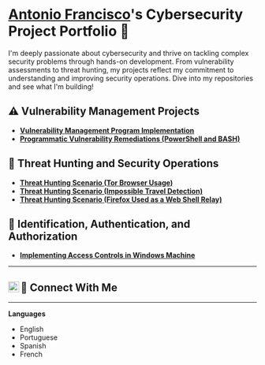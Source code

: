 # <a href="https://www.linkedin.com/in/antoniofrancisco-085948210/">Antonio Francisco</a>'s Cybersecurity Project Portfolio 🔐

I'm deeply passionate about cybersecurity and thrive on tackling complex security problems through hands-on development. From vulnerability assessments to threat hunting, my projects reflect my commitment to understanding and improving security operations. Dive into my repositories and see what I'm building!


## ⚠️ Vulnerability Management Projects

- **[Vulnerability Management Program Implementation](https://github.com/antoniofranc/Vulnerability-management-program-/tree/main)**
- **[Programmatic Vulnerability Remediations (PowerShell and BASH)](https://github.com/antoniofranc/Programmatic-Vulnerability-Remediations-Powershell-Bash-/tree/main)**

## 🚨 Threat Hunting and Security Operations

- **[Threat Hunting Scenario (Tor Browser Usage)](https://github.com/antoniofranc/Threat-hunting-scenario-tor-/blob/main/README.md)**
- **[Threat Hunting Scenario (Impossible Travel Detection)](https://github.com/antoniofranc/Threat-Hunting-Scenario-Impossible-Travel-Detection/blob/main/README.md)**
- **[Threat Hunting Scenario (Firefox Used as a Web Shell Relay)](https://github.com/antoniofranc/Threat-Hunt-Scenario-Firefox-as-a-Web-Shell-Relay-/blob/main/README.md)**

##  🔑 Identification, Authentication, and Authorization       

- **[Implementing Access Controls in Windows Machine](https://github.com/antoniofranc/-Implementing-Access-Controls-in-Windows-Machine/blob/main/README.md)**


<hr/>

## 🤳 Connect With Me  [<img align="left" alt="___________ | LinkedIn" width="22px" src="https://cdn.jsdelivr.net/npm/simple-icons@v3/icons/linkedin.svg" />][linkedin]

[linkedin]: https://linkedin.com/in/antoniofrancisco-085948210/


-------
**Languages** 
- English
- Portuguese
- Spanish
- French 




<!--
<img width="35" alt="image" src="https://github.com/user-attachments/assets/2f41c7cd-5ea8-4475-b451-a37161b6c3fb"> 
<img width="35" alt="image" src="https://github.com/user-attachments/assets/77649969-9910-4994-8b96-74a116cfb2a8">
-->
